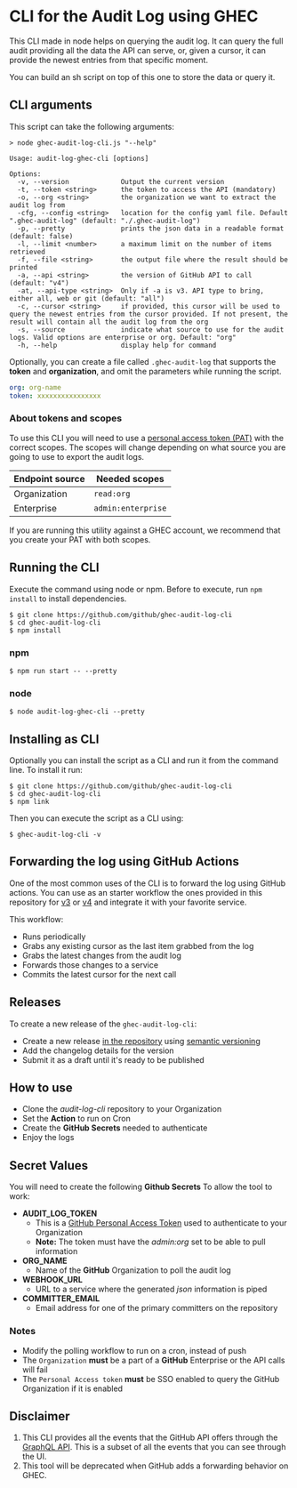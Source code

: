 # CLI for the Audit Log using GHEC

This CLI made in node helps on querying the audit log. It can query the full
audit providing all the data the API can serve, or, given a cursor, it can
provide the newest entries from that specific moment.

You can build an sh script on top of this one to store the data or query it.

## CLI arguments

This script can take the following arguments:

```shell
> node ghec-audit-log-cli.js "--help"

Usage: audit-log-ghec-cli [options]

Options:
  -v, --version             Output the current version
  -t, --token <string>      the token to access the API (mandatory)
  -o, --org <string>        the organization we want to extract the audit log from
  -cfg, --config <string>   location for the config yaml file. Default ".ghec-audit-log" (default: "./.ghec-audit-log")
  -p, --pretty              prints the json data in a readable format (default: false)
  -l, --limit <number>      a maximum limit on the number of items retrieved
  -f, --file <string>       the output file where the result should be printed
  -a, --api <string>        the version of GitHub API to call (default: "v4")
  -at, --api-type <string>  Only if -a is v3. API type to bring, either all, web or git (default: "all")
  -c, --cursor <string>     if provided, this cursor will be used to query the newest entries from the cursor provided. If not present, the result will contain all the audit log from the org
  -s, --source              indicate what source to use for the audit logs. Valid options are enterprise or org. Default: "org"
  -h, --help                display help for command

```

Optionally, you can create a file called `.ghec-audit-log` that supports
the **token** and **organization**, and omit the parameters while running the script.

```yaml
org: org-name
token: xxxxxxxxxxxxxxxx
```

### About tokens and scopes

To use this CLI you will need to use a [personal access token (PAT)](https://docs.github.com/en/github/authenticating-to-github/creating-a-personal-access-token) with the correct scopes. The scopes will change depending on what source you are going to use to export the audit logs.

Endpoint source | Needed scopes
--------------- | -------------
Organization    | `read:org`
Enterprise      | `admin:enterprise`

If you are running this utility against a GHEC account, we recommend that you create your PAT with both scopes.

## Running the CLI

Execute the command using node or npm. Before to execute, run `npm install` to install dependencies.

```shell script
$ git clone https://github.com/github/ghec-audit-log-cli
$ cd ghec-audit-log-cli
$ npm install
```

### npm

```shell script
$ npm run start -- --pretty
```

### node

```shell script
$ node audit-log-ghec-cli --pretty
```

## Installing as CLI

Optionally you can install the script as a CLI and run it from the command line. To install it run:

```shell script
$ git clone https://github.com/github/ghec-audit-log-cli
$ cd ghec-audit-log-cli
$ npm link
```

Then you can execute the script as a CLI using:

```shell script
$ ghec-audit-log-cli -v
```

## Forwarding the log using GitHub Actions

One of the most common uses of the CLI is to forward the log using GitHub actions. You can
use as an starter workflow the ones provided in this repository for [v3](workflows/forward-v3-workflow.yml) or [v4](workflows/forward-v4-workflow.yml)
and integrate it with your favorite service.

This workflow:

- Runs periodically
- Grabs any existing cursor as the last item grabbed from the log
- Grabs the latest changes from the audit log
- Forwards those changes to a service
- Commits the latest cursor for the next call

## Releases

To create a new release of the `ghec-audit-log-cli`:

- Create a new release [in the repository](https://github.com/github/ghec-audit-log-cli/releases/new) using [semantic versioning](https://semver.org/)
- Add the changelog details for the version
- Submit it as a draft until it's ready to be published

## How to use

- Clone the *audit-log-cli* repository to your Organization
- Set the **Action** to run on Cron
- Create the **GitHub Secrets** needed to authenticate
- Enjoy the logs

## Secret Values

You will need to create the following **Github Secrets** To allow the tool to work:

- **AUDIT_LOG_TOKEN**
  - This is a [GitHub Personal Access Token](https://docs.github.com/en/free-pro-team@latest/github/authenticating-to-github/creating-a-personal-access-token) used to authenticate to your Organization
  - **Note:** The token must have the *admin:org* set to be able to pull information
- **ORG_NAME**
  - Name of the **GitHub** Organization to poll the audit log
- **WEBHOOK_URL**
  - URL to a service where the generated *json* information is piped
- **COMMITTER_EMAIL**
  - Email address for one of the primary committers on the repository

### Notes

- Modify the polling workflow to run on a cron, instead of push
- The `Organization` **must** be a part of a **GitHub** Enterprise or the API calls will fail
- The `Personal Access token` **must** be SSO enabled to query the GitHub Organization if it is enabled

## Disclaimer

1. This CLI provides all the events that the GitHub API offers through the [GraphQL API](https://docs.github.com/en/free-pro-team@latest/graphql/overview/schema-previews#audit-log). This is a subset of all the events that you can see through the UI.
2. This tool will be deprecated when GitHub adds a forwarding behavior on GHEC.
